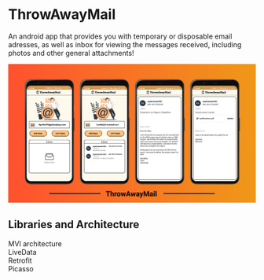 # ThrowAwayMail
An android app that provides you with temporary or disposable email adresses, as well as inbox for viewing the messages received, including photos and other general attachments!

![alt text](https://github.com/IamRaja007/ThrowAwayMail/blob/master/ThrowAwayMail_picture.png)

## Libraries and Architecture
MVI architecture</br>
LiveData</br>
Retrofit</br>
Picasso</br>
